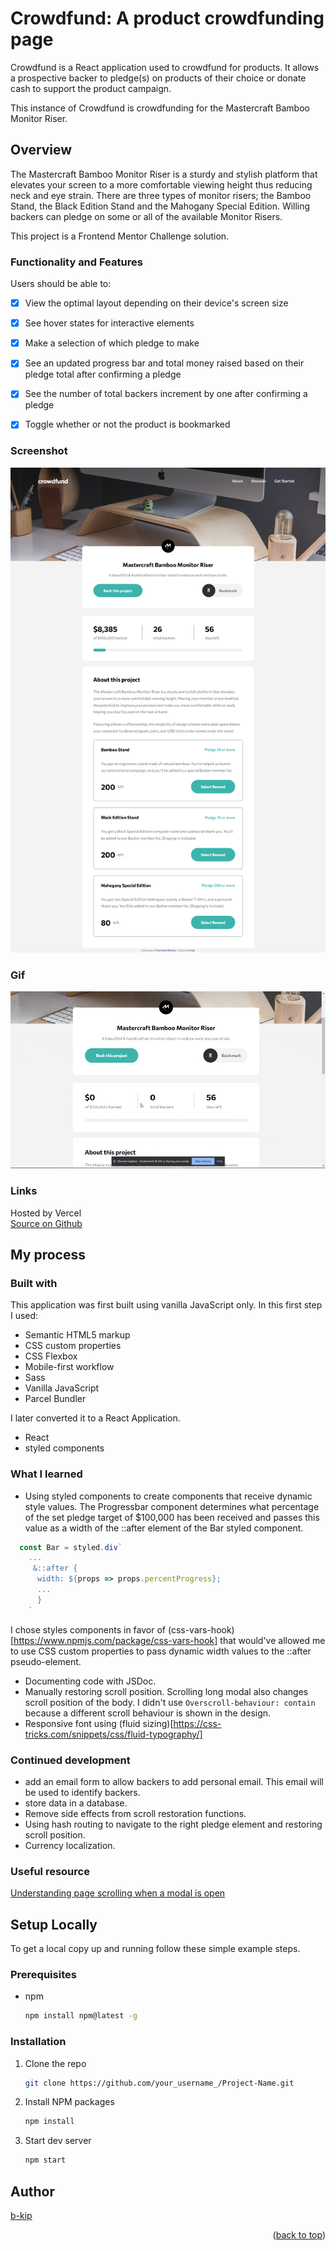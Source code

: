 <div id="top"></div>

# Crowdfund: A product crowdfunding page
Crowdfund is a React application used to crowdfund for products. It allows a prospective backer to pledge(s) on products of their choice or donate cash to support the product campaign.

This instance of Crowdfund is crowdfunding for the Mastercraft Bamboo Monitor Riser.

## Overview

The Mastercraft Bamboo Monitor Riser is a sturdy and stylish platform that elevates your screen to a more comfortable viewing height thus reducing neck and eye strain. There are three types of monitor risers; the Bamboo Stand, the Black Edition Stand and the Mahogany Special Edition. Willing backers can pledge on some or all of the available Monitor Risers.

This project is a Frontend Mentor Challenge solution.

### Functionality and Features

Users should be able to:

- [x] View the optimal layout depending on their device's screen size
- [x] See hover states for interactive elements
- [x] Make a selection of which pledge to make
- [x] See an updated progress bar and total money raised based on their pledge total after confirming a pledge
- [x] See the number of total backers increment by one after confirming a pledge
- [x] Toggle whether or not the product is bookmarked


### Screenshot
![Screenshot of the site](./screenshot.png)

### Gif
![Gif](./gif.gif)
### Links
Hosted by Vercel
<br>
[Source on Github](https://github.com/b-kip/crowdfundApp)


## My process

### Built with

This application was first built using vanilla JavaScript only. In this first step I used:
  - Semantic HTML5 markup
  - CSS custom properties
  - CSS Flexbox
  - Mobile-first workflow
  - Sass
  - Vanilla JavaScript
  - Parcel Bundler

I later converted it to a React Application.
  - React
  - styled components

### What I learned

  - Using styled components to create components that receive dynamic style values. The Progressbar component determines what percentage of the set pledge target of $100,000 has been received and passes this value as a width of the ::after element of the Bar styled component.
  ```js
    const Bar = styled.div`
      ...
       &::after {
        width: ${props => props.percentProgress};
        ...
        }
      `
  ```
  I chose styles components in favor of (css-vars-hook)[https://www.npmjs.com/package/css-vars-hook] that would've allowed me to use CSS custom properties to pass dynamic width values to the ::after pseudo-element.

  - Documenting code with JSDoc.
  - Manually restoring scroll position. Scrolling long modal also changes scroll position of the body. I didn't use `Overscroll-behaviour: contain` because a different scroll behaviour is shown in the design.
  - Responsive font using (fluid sizing)[https://css-tricks.com/snippets/css/fluid-typography/]
### Continued development

  - add an email form to allow backers to add personal email. This email will be used to identify backers.
  - store data in a database.
  - Remove side effects from scroll restoration functions.
  - Using hash routing to navigate to the right pledge element and restoring scroll position.
  - Currency localization.

### Useful resource
[Understanding page scrolling when a modal is open](https://css-tricks.com/prevent-page-scrolling-when-a-modal-is-open/)

<!-- GETTING STARTED -->
## Setup Locally

To get a local copy up and running follow these simple example steps.

### Prerequisites

* npm
  ```sh
  npm install npm@latest -g
  ```

### Installation

1. Clone the repo
   ```sh
   git clone https://github.com/your_username_/Project-Name.git
   ```
2. Install NPM packages
   ```sh
   npm install
   ```
4. Start dev server
   ```sh
   npm start
   ```

## Author

[b-kip](https://github.com/b-kip)

<p align="right">(<a href="#top">back to top</a>)</p>